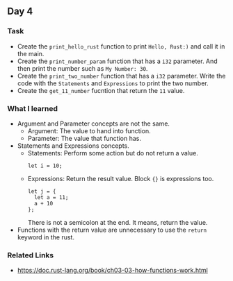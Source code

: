 ## Day 4

### Task

- Create the `print_hello_rust` function to print `Hello, Rust:)` and call it in the main.
- Create the `print_number_param` function that has a `i32` parameter. And then print the number such as `My Number: 30`.
- Create the `print_two_number` function that has a `i32` parameter. Write the code with the `Statements` and `Expressions` to print the two number.
- Create the `get_11_number` fucntion that return the `11` value.

### What I learned

- Argument and Parameter concepts are not the same.
  - Argument: The value to hand into function.
  - Parameter: The value that function has.
- Statements and Expressions concepts.
  - Statements: Perform some action but do not return a value.
    ```
    let i = 10;
    ```
  - Expressions: Return the result value. Block `{}` is expressions too.
    ```
    let j = {
      let a = 11;
      a + 10
    };
    ```
    There is not a semicolon at the end. It means, return the value.
- Functions with the return value are unnecessary to use the `return` keyword in the rust.

### Related Links

- https://doc.rust-lang.org/book/ch03-03-how-functions-work.html
